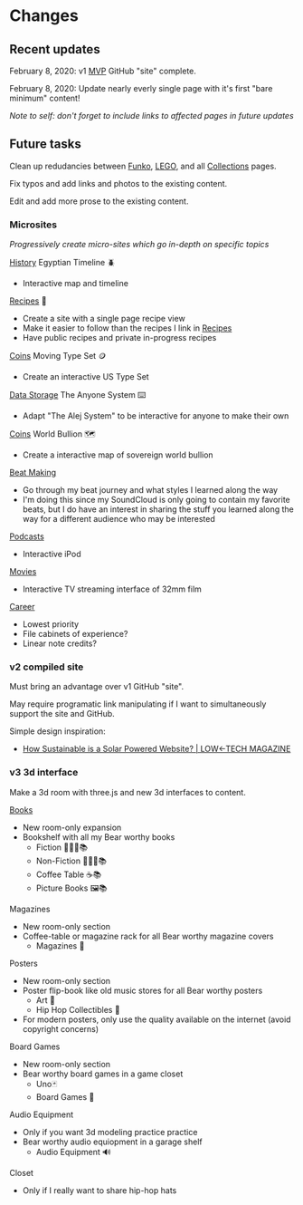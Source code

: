 # Changes


## Recent updates

February 8, 2020: v1 [MVP](https://en.wikipedia.org/wiki/Minimum_viable_product) GitHub "site" complete.

February 8, 2020: Update nearly everly single page with it's first "bare minimum" content!

_Note to self: don't forget to include links to affected pages in future updates_


## Future tasks

Clean up redudancies between [Funko](/pages/funko/index.md), [LEGO](/pages/lego/index.md), and all [Collections](/pages/collections/index.md) pages.

Fix typos and add links and photos to the existing content.

Edit and add more prose to the existing content.

### Microsites
*Progressively create micro-sites which go in-depth on specific topics*

[History](/pages/history/index.md) Egyptian Timeline 🪲

* Interactive map and timeline

[Recipes](/pages/recipes/index.md) 🍪

* Create a site with a single page recipe view
* Make it easier to follow than the recipes I link in [Recipes](/pages/recipes/index.md)
* Have public recipes and private in-progress recipes

[Coins](/pages/coins/index.md) Moving Type Set 🪙

* Create an interactive US Type Set


[Data Storage](/pages/data-storage/index.md) The Anyone System ⌨️

* Adapt "The Alej System" to be interactive for anyone to make their own

[Coins](/pages/coins/index.md) World Bullion 🗺

* Create a interactive map of sovereign world bullion

[Beat Making](/pages/beat-making/index.md)

* Go through my beat journey and what styles I learned along the way
* I'm doing this since my SoundCloud is only going to contain my favorite beats, but I do have an interest in sharing the stuff you learned along the way for a different audience who may be interested

[Podcasts](/pages/podcasts/index.md)

* Interactive iPod

[Movies](/pages/movies/index.md)

* Interactive TV streaming interface of 32mm film

[Career](/pages/career/index.md)

* Lowest priority
* File cabinets of experience?
* Linear note credits?


### v2 compiled site
Must bring an advantage over v1 GitHub "site".

May require programatic link manipulating if I want to simultaneously support the site and GitHub.

Simple design inspiration:

* [How Sustainable is a Solar Powered Website? | LOW←TECH MAGAZINE](https://solar.lowtechmagazine.com/2020/01/how-sustainable-is-a-solar-powered-website.html)


### v3 3d interface

Make a 3d room with three.js and new 3d interfaces to content.

[Books](/pages/books/index.md)

* New room-only expansion
* Bookshelf with all my Bear worthy books
	* Fiction 🧙🏽‍♂️📚
	* Non-Fiction 🕵🏾‍♂️📚
	* Coffee Table ☕️📚
	* Picture Books 🖼📚

Magazines

* New room-only section
* Coffee-table or magazine rack for all Bear worthy magazine covers
	* Magazines 📖

Posters

* New room-only section
* Poster flip-book like old music stores for all Bear worthy posters
	* Art 🎨
	* Hip Hop Collectibles 💽
* For modern posters, only use the quality available on the internet (avoid copyright concerns)

Board Games

* New room-only section
* Bear worthy board games in a game closet
	* Uno🃏
	* Board Games 🎲

Audio Equipment

* Only if you want 3d modeling practice practice 
* Bear worthy audio equiopment in a garage shelf
	* Audio Equipment 🔊

Closet

* Only if I really want to share hip-hop hats

